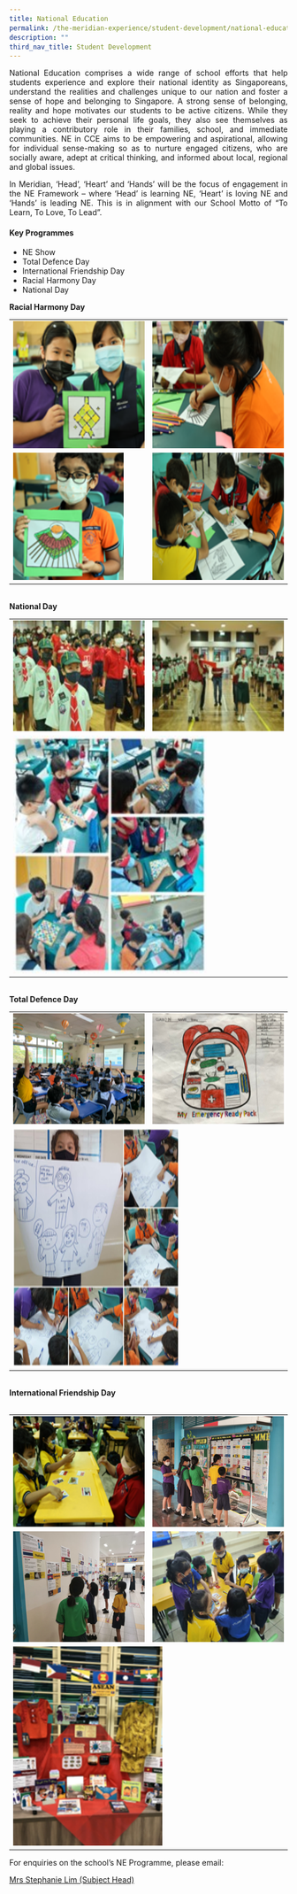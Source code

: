 ```yaml
---
title: National Education
permalink: /the-meridian-experience/student-development/national-education/
description: ""
third_nav_title: Student Development
---
```

<p align = "justify">
National Education comprises a wide range of school efforts that help students experience and explore their national identity as Singaporeans, understand the realities and challenges unique to our nation and foster a sense of hope and belonging to Singapore. A strong sense of belonging, reality and hope motivates our students to be active citizens. While they seek to achieve their personal life goals, they also see themselves as playing a contributory role in their families, school, and immediate communities. NE in CCE aims to be empowering and aspirational, allowing for individual sense-making so as to nurture engaged citizens, who are socially aware, adept at critical thinking, and informed about local, regional and global issues.</p>

<p align = "justify">In Meridian, ‘Head’, ‘Heart’ and ‘Hands’ will be the focus of engagement in the NE Framework – where ‘Head’ is learning NE, ‘Heart’ is loving NE and ‘Hands’ is leading NE. This is in alignment with our School Motto of “To Learn, To Love, To Lead”.</p>

#### Key Programmes
<ul>
  <li>NE Show  </li>
  <li>Total Defence Day </li>
	<li>International Friendship Day</li>
	<li>Racial Harmony Day  </li>
	<li>National Day</li>
</ul>

<table style="width:100%">

  <tr>
		<b>Racial Harmony Day</b>
		<br>
    <td><img src="/images/CCE/2023/NE36.png" style="width:380px;height:230px;float:center"></td>
    <td><img src="/images/CCE/2023/NE37.png"  style="width:380px;height:230px;float:center"></td>
  </tr>
	<tr>
    <td><img src="/images/CCE/2023/NE38.png" style="width:200px;height:230px;float:center"></td>
    <td><img src="/images/CCE/2023/NE39.png"  style="width:380px;height:230px;float:center"></td>
  </tr>
</table>
<br>

<table style="width:100%">

  <tr>
		<b>National Day</b>
		<br>
    <td><img src="/images/CCE/2023/NE41.jpg" style="width:250px;height:200px;float:center"></td>
    <td><img src="/images/CCE/2023/NE42.jpg"  style="width:250px;height:200px;float:center"></td>
  </tr>
	<tr>
    <td colspan="2"><img src="/images/CCE/2023/NE40.jpg"  style="width:350px;height:430px;float:center"></td>
  </tr>
</table>

<br>

<table style="width:100%">

  <tr>
		<b>Total Defence Day</b>
		<br>
    <td><img src="/images/CCE/2023/NE44.png" style="width:350px;height:200px;float:center"></td>
    <td><img src="/images/CCE/2023/NE45.png"  style="width:350px;height:200px;float:center"></td>
  </tr>
	<tr>
    <td colspan="2"><img src="/images/CCE/2023/NE43.png"  style="width:300px;height:430px;float:center"></td>
  </tr>
</table>

<br>

<table style="width:100%">

  <tr>
		<b>International Friendship Day</b>
		<br>
    <td><img src="/images/CCE/2023/NE46.png" style="width:350px;height:200px;float:center"></td>
    <td><img src="/images/CCE/2023/NE47.png"  style="width:350px;height:200px;float:center"></td>
  </tr>
	<tr>
		<br>
    <td><img src="/images/CCE/2023/NE48.png" style="width:350px;height:200px;float:center"></td>
    <td><img src="/images/CCE/2023/NE49.png"  style="width:350px;height:200px;float:center"></td>
  </tr>
	<tr>
    <td colspan="2"><img src="/images/CCE/2023/NE50.png"  style="width:270px;height:360px;float:center"></td>
  </tr>
</table>

<p>For enquiries on the school’s NE Programme, please email:</p>
<a href="mailto:Wan_Boon_Tay@moe.edu.sg">Mrs Stephanie Lim (Subject Head)</a>